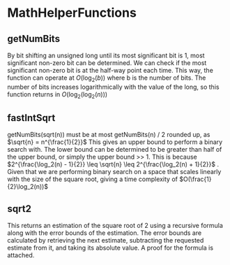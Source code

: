 # MathHelperFunctions

## getNumBits

By bit shifting an unsigned long until its most significant bit is 1, most significant non-zero bit can be determined.
We can check if the most significant non-zero bit is at the half-way point each time. This way, the function can operate at $O(\log_2(b))$ where b is the number of bits.
The number of bits increases logarithmically with the value of the long, so this function returns in $O(\log_2(\log_2(n)))$

## fastIntSqrt

getNumBits(sqrt(n)) must be at most getNumBits(n) / 2 rounded up, as $\sqrt{n} = n^{\frac{1}{2}}$ This gives an upper bound to perform a binary search with.
The lower bound can be determined to be greater than half of the upper bound, or simply the upper bound >> 1. This is because $2^{\frac{\log_2(n) - 1}{2}} \leq \sqrt{n} \leq 2^{\frac{\log_2(n) + 1}{2}}$
. Given that we are performing binary search on a space that scales linearly with the size of the square root, giving a time complexity of $O(\frac{1}{2}\log_2(n))$

## sqrt2

This returns an estimation of the square root of 2 using a recursive formula along with the error bounds of the estimation.
The error bounds are calculated by retrieving the next estimate, subtracting the requested estimate from it, and taking its absolute value.
A proof for the formula is attached.
